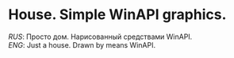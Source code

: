 # House. Simple WinAPI graphics.
<i>RUS</i>: Просто дом. Нарисованный средствами WinAPI. <br/>
<i>ENG</i>: Just a house. Drawn by means WinAPI.
